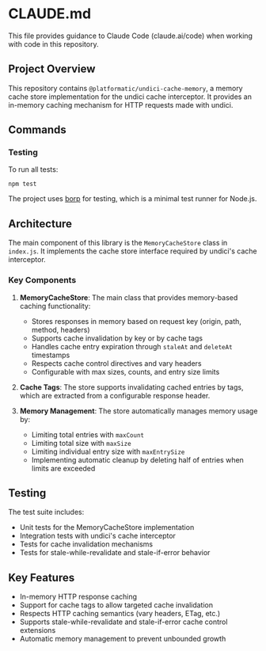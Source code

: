 # CLAUDE.md

This file provides guidance to Claude Code (claude.ai/code) when working with code in this repository.

## Project Overview

This repository contains `@platformatic/undici-cache-memory`, a memory cache store implementation for the undici cache interceptor. It provides an in-memory caching mechanism for HTTP requests made with undici.

## Commands

### Testing

To run all tests:
```
npm test
```

The project uses [borp](https://github.com/mcollina/borp) for testing, which is a minimal test runner for Node.js.

## Architecture

The main component of this library is the `MemoryCacheStore` class in `index.js`. It implements the cache store interface required by undici's cache interceptor.

### Key Components

1. **MemoryCacheStore**: The main class that provides memory-based caching functionality:
   - Stores responses in memory based on request key (origin, path, method, headers)
   - Supports cache invalidation by key or by cache tags
   - Handles cache entry expiration through `staleAt` and `deleteAt` timestamps
   - Respects cache control directives and vary headers
   - Configurable with max sizes, counts, and entry size limits

2. **Cache Tags**: The store supports invalidating cached entries by tags, which are extracted from a configurable response header.

3. **Memory Management**: The store automatically manages memory usage by:
   - Limiting total entries with `maxCount`
   - Limiting total size with `maxSize`
   - Limiting individual entry size with `maxEntrySize`
   - Implementing automatic cleanup by deleting half of entries when limits are exceeded

## Testing

The test suite includes:
- Unit tests for the MemoryCacheStore implementation
- Integration tests with undici's cache interceptor
- Tests for cache invalidation mechanisms
- Tests for stale-while-revalidate and stale-if-error behavior

## Key Features

- In-memory HTTP response caching
- Support for cache tags to allow targeted cache invalidation
- Respects HTTP caching semantics (vary headers, ETag, etc.)
- Supports stale-while-revalidate and stale-if-error cache control extensions
- Automatic memory management to prevent unbounded growth